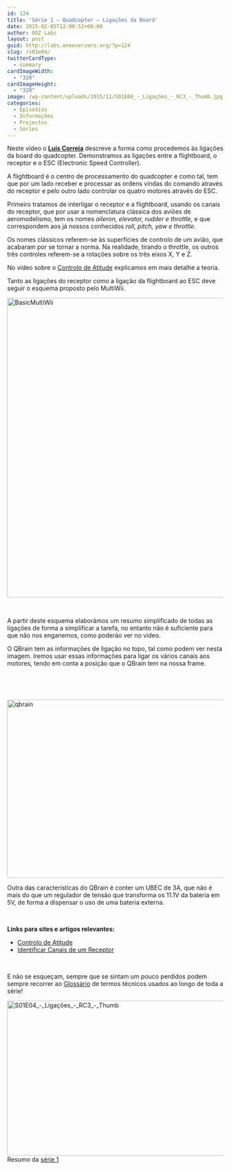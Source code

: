 ```yaml
---
id: 124
title: 'Série 1 — Quadcopter — Ligações da Board'
date: 2015-02-05T12:00:53+00:00
author: OOZ Labs
layout: post
guid: http://labs.oneoverzero.org/?p=124
slug: /s01e04/
twitterCardType:
  - summary
cardImageWidth:
  - "320"
cardImageHeight:
  - "320"
image: /wp-content/uploads/2015/11/S01E04_-_Ligações_-_RC3_-_Thumb.jpg
categories:
  - Episódios
  - Informações
  - Projectos
  - Séries
---
```

Neste vídeo o [**Luís Correia**](http://labs.oneoverzero.org/equipa/luis-correia/ "Luís Correia") descreve a forma como procedemos às ligações da board do quadcopter. Demonstramos as ligações entre a flightboard, o receptor e o ESC (Electronic Speed Controller).

<p style="text-align: center;">
</p>

A flightboard é o centro de processamento do quadcopter e como tal, tem que por um lado receber e processar as ordens vindas do comando através do receptor e pelo outro lado controlar os quatro motores através do ESC.

Primeiro tratamos de interligar o receptor e a flightboard, usando os canais do receptor, que por usar a nomenclatura clássica dos aviões de aeromodelismo, tem os nomes _aileron, elevator, rudder e throttle_, e que correspondem aos já nossos conhecidos _roll, pitch, yaw e throttle_.

Os nomes clássicos referem-se às superfícies de controlo de um avião, que acabaram por se tornar a norma. Na realidade, tirando o throttle, os outros três controles referem-se a rotações sobre os três eixos X, Y e Z.

No vídeo sobre o <a title="Série 1 – Quadcopter – Controlo de Atitude" href="http://labs.oneoverzero.org/s01va06/" target="_blank">Controlo de Atitude</a> explicamos em mais detalhe a teoria.

Tanto as ligações do receptor como a ligação da flightboard ao ESC deve seguir o esquema proposto pelo MultiWii.

[<img class="aligncenter size-full wp-image-500" src="http://labs.oneoverzero.org/wp-content/uploads/2015/11/BasicMultiWii.png" alt="BasicMultiWii" width="873" height="696" srcset="http://labs.oneoverzero.org/wp-content/uploads/2015/11/BasicMultiWii.png 873w, http://labs.oneoverzero.org/wp-content/uploads/2015/11/BasicMultiWii-300x239.png 300w, http://labs.oneoverzero.org/wp-content/uploads/2015/11/BasicMultiWii-188x150.png 188w" sizes="(max-width: 873px) 100vw, 873px" />](http://labs.oneoverzero.org/wp-content/uploads/2015/11/BasicMultiWii.png)

&nbsp;

A partir deste esquema elaborámos um resumo simplificado de todas as ligações de forma a simplificar a tarefa, no entanto não é suficiente para que não nos enganemos, como poderão ver no vídeo.

O QBrain tem as informações de ligação no topo, tal como podem ver nesta imagem. Iremos usar essas informações para ligar os vários canais aos motores, tendo em conta a posição que o QBrain tem na nossa frame.

&nbsp;

&nbsp;

[<img class="aligncenter size-full wp-image-517" src="http://labs.oneoverzero.org/wp-content/uploads/2015/11/qbrain.jpg" alt="qbrain" width="565" height="414" srcset="http://labs.oneoverzero.org/wp-content/uploads/2015/11/qbrain.jpg 565w, http://labs.oneoverzero.org/wp-content/uploads/2015/11/qbrain-300x220.jpg 300w, http://labs.oneoverzero.org/wp-content/uploads/2015/11/qbrain-280x205.jpg 280w" sizes="(max-width: 565px) 100vw, 565px" />](http://labs.oneoverzero.org/wp-content/uploads/2015/11/qbrain.jpg)

Outra das características do QBrain é conter um UBEC de 3A, que não é mais do que um regulador de tensão que transforma os 11.1V da bateria em 5V, de forma a dispensar o uso de uma bateria externa.

&nbsp;

**Links para sites e artigos relevantes:**

  * <a title="Série 1 – Quadcopter – Controlo de Atitude" href="http://labs.oneoverzero.org/s01va06/" target="_blank">Controlo de Atitude</a>
  * [Identificar Canais de um Receptor](http://labs.oneoverzero.org/s01va05/ "Série 1 – Quadcopter – Identificar os canais de um receptor")

&nbsp;

E não se esqueçam, sempre que se sintam um pouco perdidos podem sempre recorrer ao [Glossário](http://labs.oneoverzero.org/s01-glossary/ "Glossário") de termos técnicos usados ao longo de toda a série!

[<img class="aligncenter size-large wp-image-246" src="http://labs.oneoverzero.org/wp-content/uploads/2015/11/S01E04_-_Ligações_-_RC3_-_Thumb-1024x576.jpg" alt="S01E04_-_Ligações_-_RC3_-_Thumb" width="640" height="360" srcset="http://labs.oneoverzero.org/wp-content/uploads/2015/11/S01E04_-_Ligações_-_RC3_-_Thumb-1024x576.jpg 1024w, http://labs.oneoverzero.org/wp-content/uploads/2015/11/S01E04_-_Ligações_-_RC3_-_Thumb-300x169.jpg 300w, http://labs.oneoverzero.org/wp-content/uploads/2015/11/S01E04_-_Ligações_-_RC3_-_Thumb-267x150.jpg 267w, http://labs.oneoverzero.org/wp-content/uploads/2015/11/S01E04_-_Ligações_-_RC3_-_Thumb.jpg 1280w" sizes="(max-width: 640px) 100vw, 640px" />](http://labs.oneoverzero.org/wp-content/uploads/2015/11/S01E04_-_Ligações_-_RC3_-_Thumb.jpg)Resumo da [série 1](http://labs.oneoverzero.org/series/serie-1/ "Resumo da série 1")